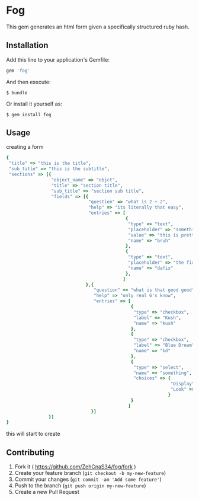 # Fog

This gem generates an html form given a specifically structured ruby hash.


## Installation

Add this line to your application's Gemfile:

```ruby
gem 'fog'
```

And then execute:

    $ bundle

Or install it yourself as:

    $ gem install fog

## Usage

creating a form

```ruby
{
 "title" => "this is the title",
 "sub_title" => "this is the subtitle",
 "sections" => [{
                 "object_name" => "objct",
                 "title" => "section title",
                 "sub_title" => "section sub title",
                 "fields" => [{
                               "question" => "what is 2 + 2",
                               "help" => "its literally that easy",
                               "entries" => [
                                             {
                                              "type" => "text",
                                              "placeholder" => "something",
                                              "value" => "this is pretty cool",
                                              "name" => "bruh"
                                             },
                                             {
                                              "type" => "text",
                                              "placeholder" => "the fix",
                                              "name" => "dafix"
                                             },
                                            ]
                              },{
                                 "question" => "what is that good good",
                                 "help" => "only real G's know",
                                 "entries" => [
                                               {
                                                "type" => "checkbox",
                                                "label" => "Kush",
                                                "name" => "kush"
                                               },
                                               {
                                                "type" => "checkbox",
                                                "label" => "Blue Dream",
                                                "name" => "bd"
                                               },
                                               {
                                                "type" => "select",
                                                "name" => "something",
                                                "choices" => {
                                                              "Display" => "d",
                                                              "Look" => "l"
                                                             }
                                               }
                                              ]
                                }]
                }]
}

```

this will start to create

## Contributing

1. Fork it ( https://github.com/ZehCnaS34/fog/fork )
2. Create your feature branch (`git checkout -b my-new-feature`)
3. Commit your changes (`git commit -am 'Add some feature'`)
4. Push to the branch (`git push origin my-new-feature`)
5. Create a new Pull Request
